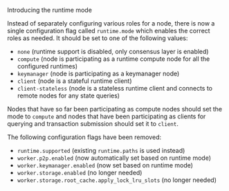 Introducing the runtime mode

Instead of separately configuring various roles for a node, there is now a
single configuration flag called `runtime.mode` which enables the correct
roles as needed. It should be set to one of the following values:

- `none` (runtime support is disabled, only consensus layer is enabled)
- `compute` (node is participating as a runtime compute node for all the
  configured runtimes)
- `keymanager` (node is participating as a keymanager node)
- `client` (node is a stateful runtime client)
- `client-stateless` (node is a stateless runtime client and connects to
  remote nodes for any state queries)

Nodes that have so far been participating as compute nodes should set the mode
to `compute` and nodes that have been participating as clients for querying
and transaction submission should set it to `client`.

The following configuration flags have been removed:

- `runtime.supported` (existing `runtime.paths` is used instead)
- `worker.p2p.enabled` (now automatically set based on runtime mode)
- `worker.keymanager.enabled` (now set based on runtime mode)
- `worker.storage.enabled` (no longer needed)
- `worker.storage.root_cache.apply_lock_lru_slots` (no longer needed)

